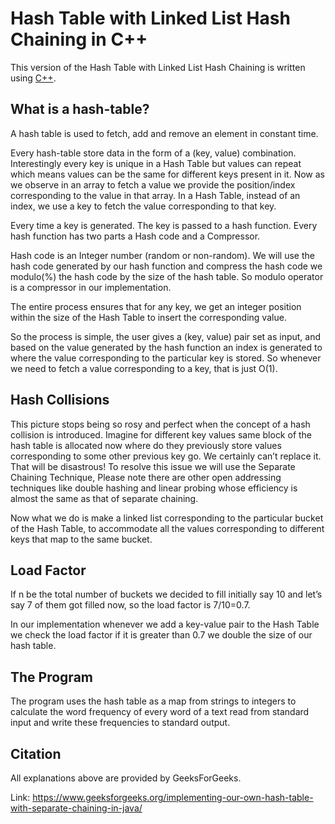 # Hash Table with Linked List Hash Chaining in C++

This version of the Hash Table with Linked List Hash Chaining is written using [C++](https://www.cplusplus.com/).

## What is a hash-table?

A hash table is used to fetch, add and remove an element in constant time.

Every hash-table store data in the form of a (key, value) combination. Interestingly every key is unique in a Hash Table but values can repeat which means values can be the same for different keys present in it. Now as we observe in an array to fetch a value we provide the position/index corresponding to the value in that array. In a Hash Table, instead of an index, we use a key to fetch the value corresponding to that key.

Every time a key is generated. The key is passed to a hash function. Every hash function has two parts a Hash code and a Compressor. 

Hash code is an Integer number (random or non-random). We will use the hash code generated by our hash function and compress the hash code we modulo(%) the hash code by the size of the hash table. So modulo operator is a compressor in our implementation.

The entire process ensures that for any key, we get an integer position within the size of the Hash Table to insert the corresponding value.

So the process is simple, the user gives a (key, value) pair set as input, and based on the value generated by the hash function an index is generated to where the value corresponding to the particular key is stored. So whenever we need to fetch a value corresponding to a key, that is just O(1).

## Hash Collisions

This picture stops being so rosy and perfect when the concept of a hash collision is introduced. Imagine for different key values same block of the hash table is allocated now where do they previously store values corresponding to some other previous key go. We certainly can’t replace it. That will be disastrous! To resolve this issue we will use the Separate Chaining Technique, Please note there are other open addressing techniques like double hashing and linear probing whose efficiency is almost the same as that of separate chaining.

Now what we do is make a linked list corresponding to the particular bucket of the Hash Table, to accommodate all the values corresponding to different keys that map to the same bucket. 


## Load Factor

If n be the total number of buckets we decided to fill initially say 10 and let’s say 7 of them got filled now, so the load factor is 7/10=0.7. 

In our implementation whenever we add a key-value pair to the Hash Table we check the load factor if it is greater than 0.7 we double the size of our hash table.


## The Program
The program uses the hash table as a map from strings to integers to calculate the word frequency of every word of a text read from standard input and write these frequencies to standard output.


## Citation

All explanations above are provided by GeeksForGeeks. 

Link: https://www.geeksforgeeks.org/implementing-our-own-hash-table-with-separate-chaining-in-java/
